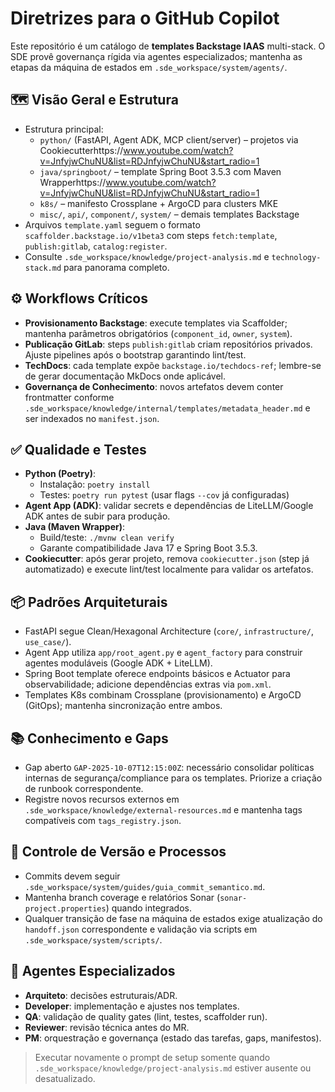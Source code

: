 # Diretrizes para o GitHub Copilot

Este repositório é um catálogo de **templates Backstage IAAS** multi-stack. O SDE provê governança rígida via agentes especializados; mantenha as etapas da máquina de estados em `.sde_workspace/system/agents/`.

## 🗺️ Visão Geral e Estrutura

- Estrutura principal:
  - `python/` (FastAPI, Agent ADK, MCP client/server) – projetos via Cookiecutterhttps://www.youtube.com/watch?v=JnfyjwChuNU&list=RDJnfyjwChuNU&start_radio=1
  - `java/springboot/` – template Spring Boot 3.5.3 com Maven Wrapperhttps://www.youtube.com/watch?v=JnfyjwChuNU&list=RDJnfyjwChuNU&start_radio=1
  - `k8s/` – manifesto Crossplane + ArgoCD para clusters MKE
  - `misc/`, `api/`, `component/`, `system/` – demais templates Backstage
- Arquivos `template.yaml` seguem o formato `scaffolder.backstage.io/v1beta3` com steps `fetch:template`, `publish:gitlab`, `catalog:register`.
- Consulte `.sde_workspace/knowledge/project-analysis.md` e `technology-stack.md` para panorama completo.

## ⚙️ Workflows Críticos

- **Provisionamento Backstage**: execute templates via Scaffolder; mantenha parâmetros obrigatórios (`component_id`, `owner`, `system`).
- **Publicação GitLab**: steps `publish:gitlab` criam repositórios privados. Ajuste pipelines após o bootstrap garantindo lint/test.
- **TechDocs**: cada template expõe `backstage.io/techdocs-ref`; lembre-se de gerar documentação MkDocs onde aplicável.
- **Governança de Conhecimento**: novos artefatos devem conter frontmatter conforme `.sde_workspace/knowledge/internal/templates/metadata_header.md` e ser indexados no `manifest.json`.

## ✅ Qualidade e Testes

- **Python (Poetry)**:
  - Instalação: `poetry install`
  - Testes: `poetry run pytest` (usar flags `--cov` já configuradas)
- **Agent App (ADK)**: validar secrets e dependências de LiteLLM/Google ADK antes de subir para produção.
- **Java (Maven Wrapper)**:
  - Build/teste: `./mvnw clean verify`
  - Garante compatibilidade Java 17 e Spring Boot 3.5.3.
- **Cookiecutter**: após gerar projeto, remova `cookiecutter.json` (step já automatizado) e execute lint/test localmente para validar os artefatos.

## 📦 Padrões Arquiteturais

- FastAPI segue Clean/Hexagonal Architecture (`core/`, `infrastructure/`, `use_case/`).
- Agent App utiliza `app/root_agent.py` e `agent_factory` para construir agentes moduláveis (Google ADK + LiteLLM).
- Spring Boot template oferece endpoints básicos e Actuator para observabilidade; adicione dependências extras via `pom.xml`.
- Templates K8s combinam Crossplane (provisionamento) e ArgoCD (GitOps); mantenha sincronização entre ambos.

## 📚 Conhecimento e Gaps

- Gap aberto `GAP-2025-10-07T12:15:00Z`: necessário consolidar políticas internas de segurança/compliance para os templates. Priorize a criação de runbook correspondente.
- Registre novos recursos externos em `.sde_workspace/knowledge/external-resources.md` e mantenha tags compatíveis com `tags_registry.json`.

## 🔐 Controle de Versão e Processos

- Commits devem seguir `.sde_workspace/system/guides/guia_commit_semantico.md`.
- Mantenha branch coverage e relatórios Sonar (`sonar-project.properties`) quando integrados.
- Qualquer transição de fase na máquina de estados exige atualização do `handoff.json` correspondente e validação via scripts em `.sde_workspace/system/scripts/`.

## 🤖 Agentes Especializados

- **Arquiteto**: decisões estruturais/ADR.
- **Developer**: implementação e ajustes nos templates.
- **QA**: validação de quality gates (lint, testes, scaffolder run).
- **Reviewer**: revisão técnica antes do MR.
- **PM**: orquestração e governança (estado das tarefas, gaps, manifestos).

> Executar novamente o prompt de setup somente quando `.sde_workspace/knowledge/project-analysis.md` estiver ausente ou desatualizado.
